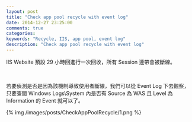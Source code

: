 ```yaml
---
layout: post
title: "Check app pool recycle with event log"
date: 2014-12-27 23:25:00
comments: true
categories: 
keywords: "Recycle, IIS, app pool, event log"
description: "Check app pool recycle with event log"
---
```


IIS Website 預設 29 小時回進行一次回收，所有 Session 連帶會被斷線。  

<!-- More -->

<br/>

若要偵測是否是因為該機制導致使用者斷線，我們可以從 Event Log 下去觀察，只要查閱 Windows Logs\System 內是否有 Source 為 WAS 且 Level 為 Information 的 Event 就可以了。 

{% img /images/posts/CheckAppPoolRecycle/1.png %}

